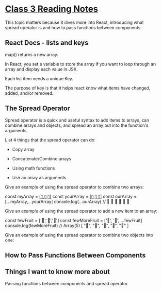 # [Class 3 Reading Notes](https://github.com/snur206/reading-notes/blob/main/301/class3notes.md)

This topic matters because it dives more into React, introducing what spread operator is and how to pass functions between components.


## React Docs - lists and keys

map() returns a new array.

In React, you set a variable to store the array if you want to loop through an array and display each value in JSX. 

Each list item needs a unique Key.

The purpose of key is that it helps react know what items have changed, added, and/or removed.

## The Spread Operator

Spread operator is a quick and useful syntax to add items to arrays, can combine arrays and objects, and spread an array out into the function's arguments.

List 4 things that the spread operator can do:

- Copy array

- Concatenate/Combine arrays

- Using math functions

- Use an array as arguments

Give an example of using the spread operator to combine two arrays:

const myArray = [`🤪`,`🐻`,`🎌`]
const yourArray = [`🙂`,`🤗`,`🤩`]
const ourArray = [...myArray,...yourArray]
console.log(...ourArray) // 🤪 🐻 🎌 🙂 🤗 🤩

Give an example of using the spread operator to add a new item to an array:

const fewFruit = ['🍏','🍊','🍌']
const fewMoreFruit = ['🍉', '🍍', ...fewFruit]
console.log(fewMoreFruit) //  Array(5) [ "🍉", "🍍", "🍏", "🍊", "🍌" ]

Give an example of using the spread operator to combine two objects into one:



## How to Pass Functions Between Components





## Things I want to know more about

Passing functions between components and spread operator.
